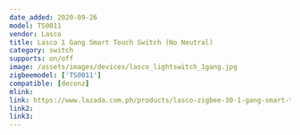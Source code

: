 ```yaml
---
date_added: 2020-09-26
model: TS0011
vendor: Lasco
title: Lasco 1 Gang Smart Touch Switch (No Neutral)
category: switch
supports: on/off
image: /assets/images/devices/lasco_lightswitch_1gang.jpg
zigbeemodel: ['TS0011']
compatible: [deconz]
mlink: 
link: https://www.lazada.com.ph/products/lasco-zigbee-30-1-gang-smart-touch-light-switch-works-with-amazon-alexa-echo-and-google-home-lasco-zigbee-30-smart-gateway-required-no-neutral-wire-and-capacitors-required-i1112342429-s3847032098.html?mp=1
link2: 
link3: 
---
```

